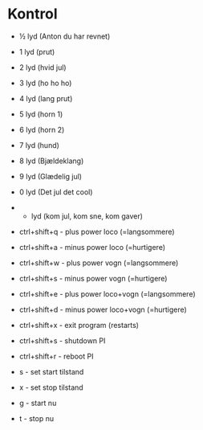 # Kontrol

- ½ lyd (Anton du har revnet)
- 1 lyd (prut)
- 2 lyd (hvid jul)
- 3 lyd (ho ho ho)
- 4 lyd (lang prut)
- 5 lyd (horn 1)
- 6 lyd (horn 2)
- 7 lyd (hund)
- 8 lyd (Bjældeklang)
- 9 lyd (Glædelig jul)
- 0 lyd (Det jul det cool)
- + lyd (kom jul, kom sne, kom gaver)

- ctrl+shift+q - plus power loco (=langsommere)
- ctrl+shift+a - minus power loco (=hurtigere)
- ctrl+shift+w - plus power vogn (=langsommere)
- ctrl+shift+s - minus power vogn (=hurtigere)
- ctrl+shift+e - plus power loco+vogn (=langsommere)
- ctrl+shift+d - minus power loco+vogn (=hurtigere)
- ctrl+shift+x - exit program (restarts)
- ctrl+shift+s - shutdown PI
- ctrl+shift+r - reboot PI

- s - set start tilstand
- x - set stop tilstand
- g - start nu
- t - stop nu